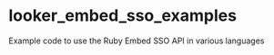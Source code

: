 looker_embed_sso_examples
===================
Example code to use the Ruby Embed SSO API in various languages
